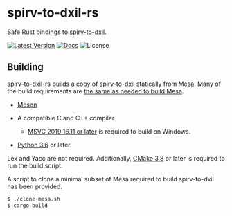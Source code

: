 # spirv-to-dxil-rs

Safe Rust bindings to [spirv-to-dxil](https://gitlab.freedesktop.org/mesa/mesa/-/blob/main/src/microsoft/spirv_to_dxil/spirv_to_dxil.h).

[![Latest Version](https://img.shields.io/crates/v/spirv-to-dxil.svg)](https://crates.io/crates/spirv-to-dxil) [![Docs](https://docs.rs/spirv-to-dxil/badge.svg)](https://docs.rs/spirv-to-dxil) ![License](https://img.shields.io/crates/l/spirv-to-dxil)

## Building

spirv-to-dxil-rs builds a copy of spirv-to-dxil statically from Mesa. Many of the build requirements are [the same as needed to build Mesa](https://docs.mesa3d.org/install.html).

* [Meson](https://mesonbuild.com/)
* A compatible C and C++ compiler
  * [MSVC 2019 16.11 or later](https://docs.mesa3d.org/install.html) is required to build on Windows.

* [Python 3.6](https://www.python.org/) or later.

Lex and Yacc are not required. Additionally, [CMake 3.8](https://cmake.org/) or later is required to run the build script.

A script to clone a minimal subset of Mesa required to build spirv-to-dxil has been provided.

```bash
$ ./clone-mesa.sh
$ cargo build
```

